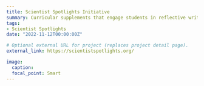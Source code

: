 ```yaml
---
title: Scientist Spotlights Initiative
summary: Curricular supplements that engage students in reflective writing to teach science content through the stories of counterstereotypical scientists
tags:
- Scientist Spotlights
date: "2022-11-12T00:00:00Z"

# Optional external URL for project (replaces project detail page).
external_link: https://scientistspotlights.org/

image:
  caption:
  focal_point: Smart
---
```

